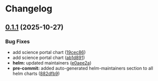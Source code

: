 # Changelog

## [0.1.1](https://github.com/shinybrar/deployments/compare/utils-0.1.0...utils-0.1.1) (2025-10-27)


### Bug Fixes

* add science portal chart ([19cec86](https://github.com/shinybrar/deployments/commit/19cec867d09b0fc62829234fc499e3580f62d33b))
* add science portal chart ([ab1d891](https://github.com/shinybrar/deployments/commit/ab1d8915b1ffaa3f2ca119d0e92abec605049462))
* **helm:** updated maintainers ([e0aee2a](https://github.com/shinybrar/deployments/commit/e0aee2a45b84437f0dda7ad86fb1b7a3853b7c6b))
* **pre-commit:** added auto-generated helm-maintainers section to all helm charts ([882dfb9](https://github.com/shinybrar/deployments/commit/882dfb9f2cf2f0d1b3615d7768b92a2f39c122b8))

